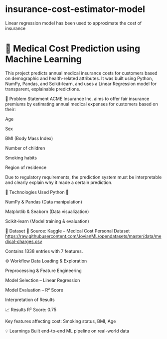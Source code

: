 # insurance-cost-estimator-model
Linear regression model has been used to approximate the cost of insurance


# 🏥 Medical Cost Prediction using Machine Learning
This project predicts annual medical insurance costs for customers based on demographic and health-related attributes. It was built using Python, NumPy, Pandas, and Scikit-learn, and uses a Linear Regression model for transparent, explainable predictions.

📌 Problem Statement
ACME Insurance Inc. aims to offer fair insurance premiums by estimating annual medical expenses for customers based on their:

Age

Sex

BMI (Body Mass Index)

Number of children

Smoking habits

Region of residence

Due to regulatory requirements, the prediction system must be interpretable and clearly explain why it made a certain prediction.

🔧 Technologies Used
Python 🐍

NumPy & Pandas (Data manipulation)

Matplotlib & Seaborn (Data visualization)

Scikit-learn (Model training & evaluation)

📂 Dataset
📁 Source: Kaggle – Medical Cost Personal Dataset 
https://raw.githubusercontent.com/JovianML/opendatasets/master/data/medical-charges.csv

Contains 1338 entries with 7 features.

⚙️ Workflow
Data Loading & Exploration

Preprocessing & Feature Engineering

Model Selection – Linear Regression

Model Evaluation – R² Score

Interpretation of Results

📈 Results
R² Score: 0.75 

Key features affecting cost: Smoking status, BMI, Age

💡 Learnings
Built end-to-end ML pipeline on real-world data
